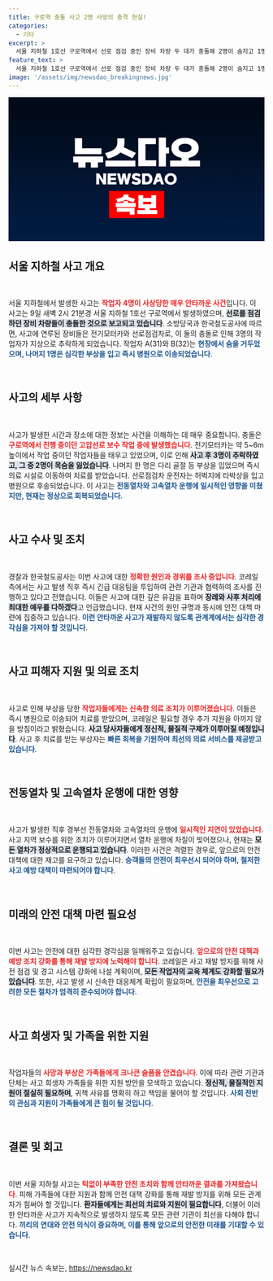 ```yaml
---
title: 구로역 충돌 사고 2명 사망의 충격 현실!
categories:
  - 기타
excerpt: >
  서울 지하철 1호선 구로역에서 선로 점검 중인 장비 차량 두 대가 충돌해 2명이 숨지고 1명이 다쳤습니다. 사고 원인 조사와 사고 대응이 진행 중입니다. 자세한 내용이 궁금하다면 클릭하세요!
feature_text: >
  서울 지하철 1호선 구로역에서 선로 점검 중인 장비 차량 두 대가 충돌해 2명이 숨지고 1명이 다쳤습니다. 사고 원인 조사와 사고 대응이 진행 중입니다. 자세한 내용이 궁금하다면 클릭하세요!
image: '/assets/img/newsdao_breakingnews.jpg'
---
```


<p><img src="/assets/img/newsdao_breakingnews.jpg" alt="flaretime 속보" /></p>

<h2 data-ke-size="size26">서울 지하철 사고 개요</h2>

<p data-ke-size="size16">&nbsp;</p>

<p>서울 지하철에서 발생한 사고는 <b><span style="color: #ee2323;">작업자 4명이 사상당한 매우 안타까운 사건</span></b>입니다. 이 사고는 9일 새벽 2시 21분경 서울 지하철 1호선 구로역에서 발생하였으며, <b><span style="background-color: #21538527;">선로를 점검하던 장비 차량들이 충돌한 것으로 보고되고 있습니다</span></b>. 소방당국과 한국철도공사에 따르면, 사고에 연루된 장비들은 전기모터카와 선로점검차로, 이 둘의 충돌로 인해 3명의 작업자가 지상으로 추락하게 되었습니다. 작업자 A(31)와 B(32)는 <b><span style="color: #1a5490;">현장에서 숨을 거두었으며, 나머지 1명은 심각한 부상을 입고 즉시 병원으로 이송되었습니다</span></b>.</p>

<p data-ke-size="size16">&nbsp;</p>

<h2 data-ke-size="size26">사고의 세부 사항</h2>

<p data-ke-size="size16">&nbsp;</p>

<p>사고가 발생한 시간과 장소에 대한 정보는 사건을 이해하는 데 매우 중요합니다. 충돌은 <b><span style="color: #ee2323;">구로역에서 진행 중이던 고압선로 보수 작업 중에 발생했습니다</span></b>. 전기모터카는 약 5~6m 높이에서 작업 중이던 작업자들을 태우고 있었으며, 이로 인해 <b><span style="background-color: #21538527;">사고 후 3명이 추락하였고, 그 중 2명이 목숨을 잃었습니다</span></b>. 나머지 한 명은 다리 골절 등 부상을 입었으며 즉시 의료 시설로 이동하여 치료를 받았습니다. 선로점검차 운전자는 허벅지에 타박상을 입고 병원으로 후송되었습니다. 이 사고는 <b><span style="color: #1a5490;">전동열차와 고속열차 운행에 일시적인 영향을 미쳤지만, 현재는 정상으로 회복되었습니다</span></b>.</p>

<p data-ke-size="size16">&nbsp;</p>

<h2 data-ke-size="size26">사고 수사 및 조치</h2>

<p data-ke-size="size16">&nbsp;</p>

<p>경찰과 한국철도공사는 이번 사고에 대한 <b><span style="color: #ee2323;">정확한 원인과 경위를 조사 중입니다</span></b>. 코레일 측에서는 사고 발생 직후 즉시 긴급 대응팀을 투입하여 관련 기관과 협력하여 조사를 진행하고 있다고 전했습니다. 이들은 사고에 대한 깊은 유감을 표하며 <b><span style="background-color: #21538527;">장례와 사후 처리에 최대한 예우를 다하겠다</span></b>고 언급했습니다. 현재 사건의 원인 규명과 동시에 안전 대책 마련에 집중하고 있습니다. <b><span style="color: #1a5490;">이런 안타까운 사고가 재발하지 않도록 관계계에서는 심각한 경각심을 가져야 할 것입니다</span></b>.</p>

<p data-ke-size="size16">&nbsp;</p>

<h2 data-ke-size="size26">사고 피해자 지원 및 의료 조치</h2>

<p data-ke-size="size16">&nbsp;</p>

<p>사고로 인해 부상을 당한 <b><span style="color: #ee2323;">작업자들에게는 신속한 의료 조치가 이루어졌습니다</span></b>. 이들은 즉시 병원으로 이송되어 치료를 받았으며, 코레일은 필요할 경우 추가 지원을 아끼지 않을 방침이라고 밝혔습니다. <b><span style="background-color: #21538527;">사고 당사자들에게 정신적, 물질적 구제가 이루어질 예정입니다</span></b>. 사고 후 치료를 받는 부상자는 <b><span style="color: #1a5490;">빠른 회복을 기원하며 최선의 의료 서비스를 제공받고 있습니다</span></b>.</p>

<p data-ke-size="size16">&nbsp;</p>

<h2 data-ke-size="size26">전동열차 및 고속열차 운행에 대한 영향</h2>

<p data-ke-size="size16">&nbsp;</p>

<p>사고가 발생한 직후 경부선 전동열차와 고속열차의 운행에 <b><span style="color: #ee2323;">일시적인 지연이 있었습니다</span></b>. 사고 지역 보수를 위한 조치가 이루어지면서 열차 운행에 차질이 빚어졌으나, 현재는 <b><span style="background-color: #21538527;">모든 열차가 정상적으로 운행되고 있습니다</span></b>. 이러한 사건은 격렬한 경우로, 앞으로의 안전 대책에 대한 재고를 요구하고 있습니다. <b><span style="color: #1a5490;">승객들의 안전이 최우선시 되어야 하며, 철저한 사고 예방 대책이 마련되어야 합니다</span></b>.</p>

<p data-ke-size="size16">&nbsp;</p>

<h2 data-ke-size="size26">미래의 안전 대책 마련 필요성</h2>

<p data-ke-size="size16">&nbsp;</p>

<p>이번 사고는 안전에 대한 심각한 경각심을 일깨워주고 있습니다. <b><span style="color: #ee2323;">앞으로의 안전 대책과 예방 조치 강화를 통해 재발 방지에 노력해야 합니다</span></b>. 코레일은 사고 재발 방지를 위해 사전 점검 및 경고 시스템 강화에 나설 계획이며, <b><span style="background-color: #21538527;">모든 작업자의 교육 체계도 강화할 필요가 있습니다</span></b>. 또한, 사고 발생 시 신속한 대응체계 확립이 필요하며, <b><span style="color: #1a5490;">안전을 최우선으로 고려한 모든 절차가 엄격히 준수되어야 합니다</span></b>.</p>

<p data-ke-size="size16">&nbsp;</p>

<h2 data-ke-size="size26">사고 희생자 및 가족을 위한 지원</h2>

<p data-ke-size="size16">&nbsp;</p>

<p>작업자들의 <b><span style="color: #ee2323;">사망과 부상은 가족들에게 크나큰 슬픔을 안겼습니다</span></b>. 이에 따라 관련 기관과 단체는 사고 희생자 가족들을 위한 지원 방안을 모색하고 있습니다. <b><span style="background-color: #21538527;">정신적, 물질적인 지원이 절실히 필요하며</span></b>, 귀책 사유를 명확히 하고 책임을 물어야 할 것입니다. <b><span style="color: #1a5490;">사회 전반의 관심과 지원이 가족들에게 큰 힘이 될 것입니다</span></b>.</p>

<p data-ke-size="size16">&nbsp;</p>

<h2 data-ke-size="size26">결론 및 회고</h2>

<p data-ke-size="size16">&nbsp;</p>

<p>이번 서울 지하철 사고는 <b><span style="color: #ee2323;">턱없이 부족한 안전 조치와 함께 안타까운 결과를 가져왔습니다</span></b>. 피해 가족들에 대한 지원과 함께 안전 대책 강화를 통해 재발 방지를 위해 모든 관계자가 힘써야 할 것입니다. <b><span style="background-color: #21538527;">환자들에게는 최선의 치료와 지원이 필요합니다</span></b>, 더불어 이러한 안타까운 사고가 지속적으로 발생하지 않도록 모든 관련 기관이 최선을 다해야 합니다. <b><span style="color: #1a5490;">끼리의 연대와 안전 의식이 중요하며, 이를 통해 앞으로의 안전한 미래를 기대할 수 있습니다</span></b>.</p>

<p data-ke-size="size16">&nbsp;</p>
실시간 뉴스 속보는, <a href="https://newsdao.kr" rel="dofollow">https://newsdao.kr</a>


